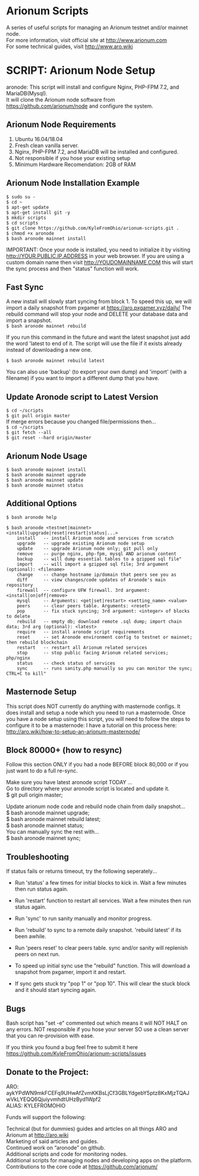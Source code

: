 # Arionum Scripts

A series of useful scripts for managing an Arionum testnet and/or mainnet node.  
For more information, visit official site at http://www.arionum.com   
For some technical guides, visit http://www.aro.wiki

# SCRIPT: Arionum Node Setup 

aronode: This script will install and configure Nginx, PHP-FPM 7.2, and MariaDB(Mysql).  
It will clone the Arionum node software from https://github.com/arionum/node and configure the system.  

## Arionum Node Requirements
1. Ubuntu 16.04/18.04  
2. Fresh clean vanilla server.  
3. Nginx, PHP-FPM 7.2, and MariaDB will be installed and configured.  
4. Not responsible if you hose your existing setup
5. Minimum Hardware Recomendation: 2GB of RAM

## Arionum Node Installation Example
`$ sudo su -`  
`$ cd ~`  
`$ apt-get update`  
`$ apt-get install git -y`  
`$ mkdir scripts`  
`$ cd scripts`  
`$ git clone https://github.com/KyleFromOhio/arionum-scripts.git .`  
`$ chmod +x aronode`  
`$ bash aronode mainnet install` 

IMPORTANT: Once your node is installed, you need to initialize it by visiting http://YOUR.PUBLIC.IP.ADDRESS in your web browser. If you are using a custom domain name then visit http://YOUDOMAINNAME.COM this will start the sync process and then "status" function will work.

## Fast Sync
A new install will slowly start syncing from block 1. To speed this up, we will import a daily snapshot from pxgamer at https://aro.pxgamer.xyz/daily/ The rebuild command will stop your node and DELETE your database data and import a snapshot.      
`$ bash aronode mainnet rebuild`   

If you run this command in the future and want the latest snapshot just add the word 'latest to end of it. The script will use the file if it exists already instead of downloading a new one.  

`$ bash aronode mainnet rebuild latest`     

You can also use 'backup' (to export your own dump) and 'import' (with a filename) if you want to import a different dump that you have.

## Update Aronode script to Latest Version
`$ cd ~/scripts`  
`$ git pull origin master`  
If merge errors because you changed file/permissions then...    
`$ cd ~/scripts`  
`$ git fetch --all`  
`$ git reset --hard origin/master`  

## Arionum Node Usage
`$ bash aronode mainnet install`  
`$ bash aronode mainnet upgrade`    
`$ bash aronode mainnet update`   
`$ bash aronode mainnet status`  

## Additional Options
`$ bash aronode help`  

`$ bash aronode <testnet|mainnet> <install|upgrade|reset|restart|status|...>`   
`    install   -- install Arionum node and services from scratch`  
`    upgrade   -- upgrade existing Arionum node setup`  
`    update    -- upgrade Arionum node only; git pull only`  
`    remove    -- purge nginx, php-fpm, mysql AND arionum content`  
`    backup    -- will dump essential tables to a gzipped sql file"`  
`    import    -- will import a gzipped sql file; 3rd argument (optional): <filename>`  
`    change    -- change hostname ip/domain that peers see you as`  
`    diff      -- view changes/code updates of Aronode's main repository`  
`    firewall  -- configure UFW firewall. 3rd argument: <install|on|off|remove>`  
`    mysql     -- Arguments: <get|set|restart> <setting_name> <value>`  
`    peers     -- clear peers table. Arguments: <reset>`  
`    pop       -- fix stuck syncing; 3rd argument: <integer> of blocks to delete`  
`    rebuild   -- empty db; download remote .sql dump; import chain data; 3rd arg (optional): <latest>`     
`    require   -- install aronode script requirements`  
`    reset     -- set Aronode environment config to testnet or mainnet; then rebuild blockchain`  
`    restart   -- restart all Arionum related services`  
`    stop      -- stop public facing Arionum related services; php/nginx`  
`    status    -- check status of services`  
`    sync      -- runs sanity.php manually so you can monitor the sync; CTRL+C to kill"`  

## Masternode Setup
This script does NOT currently do anything with masternode configs. It does install and setup a node which you need to run a masternode. Once you have a node setup using this script, you will need to follow the steps to configure it to be a masternode: I have a tutorial on this process here: http://aro.wiki/how-to-setup-an-arionum-masternode/

## Block 80000+ (how to resync)
Follow this section ONLY if you had a node BEFORE block 80,000 or if you just want to do a full re-sync. 

Make sure you have latest aronode script TODAY ...  
Go to directory where your aronode script is located and update it.  
$ git pull origin master;  

Update arionum node code and rebuild node chain from daily snapshot...  
$ bash aronode mainnet upgrade;  
$ bash aronode mainnet rebuild latest;  
$ bash aronode mainnet status;  
You can manually sync the rest with...  
$ bash aronode mainnet sync;  


## Troubleshooting
If status fails or returns timeout, try the following seperately...   
 - Run 'status' a few times for initial blocks to kick in. Wait a few minutes then run status again.   
 - Run 'restart' function to restart all services. Wait a few minutes then run status again.  
 - Run 'sync' to run sanity manually and monitor progress.  
 - Run 'rebuild' to sync to a remote daily snapshot. 'rebuild latest' if its been awhile.  
 - Run 'peers reset' to clear peers table. sync and/or sanity will replenish peers on next run.

 - To speed up initial sync use the "rebuild" function. This will download a snapshot from pxgamer, import it and restart.  
 - If sync gets stuck try "pop 1" or "pop 10". This will clear the stuck block and it should start syncing again.  

## Bugs
Bash script has "set -e" commented out which means it will NOT HALT on any errors. NOT responsible if you hose your server SO use a clean server that you can re-provision with ease.    

If you think you found a bug feel free to submit it here https://github.com/KyleFromOhio/arionum-scripts/issues  
  
## Donate to the Project:  
ARO: aykYPdWN9mkFCEFq9UHwAfZvmKKBsLjCf3GBLYdgebY5ptz8KxMjzTQAJwVkLYEQQ6QjuiyvmhdtUHzByd1Wpf2  
ALIAS: KYLEFROMOHIO  
  
Funds will support the following:  
  
Technical (but for dummies) guides and articles on all things ARO and Arionum at http://aro.wiki   
Marketing of said articles and guides.   
Continued work on “aronode” on github.   
Additional scripts and code for monitoring nodes.  
Additional scripts for managing nodes and developing apps on the platform.  
Contributions to the core code at https://github.com/arionum/  
